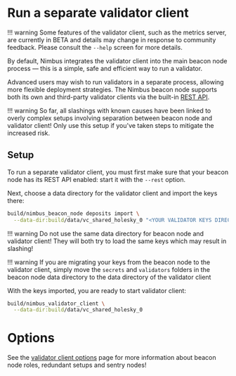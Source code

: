 # Run a separate validator client

!!! warning
    Some features of the validator client, such as the metrics server, are currently in BETA and details may change in response to community feedback.
    Please consult the `--help` screen for more details.

By default, Nimbus integrates the validator client into the main beacon node process — this is a simple, safe and efficient way to run a validator.

Advanced users may wish to run validators in a separate process, allowing more flexible deployment strategies.
The Nimbus beacon node supports both its own and third-party validator clients via the built-in [REST API](./rest-api.md).

!!! warning
    So far, all slashings with known causes have been linked to overly complex setups involving separation between beacon node and validator client!
    Only use this setup if you've taken steps to mitigate the increased risk.

## Setup

To run a separate validator client, you must first make sure that your beacon node has its REST API enabled: start it with the `--rest` option.

Next, choose a data directory for the validator client and import the keys there:

```sh
build/nimbus_beacon_node deposits import \
  --data-dir:build/data/vc_shared_holesky_0 "<YOUR VALIDATOR KEYS DIRECTORY>"
```

!!! warning
    Do not use the same data directory for beacon node and validator client!
    They will both try to load the same keys which may result in slashing!

!!! warning
    If you are migrating your keys from the beacon node to the validator client, simply move the `secrets` and `validators` folders in the beacon node data directory to the data directory of the validator client

With the keys imported, you are ready to start validator client:

```sh
build/nimbus_validator_client \
  --data-dir:build/data/vc_shared_holesky_0
```

# Options

See the [validator client options](./validator-client-options.md) page for more information about beacon node roles, redundant setups and sentry nodes!
